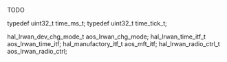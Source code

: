TODO

typedef uint32_t time_ms_t;
typedef uint32_t time_tick_t;


hal_lrwan_dev_chg_mode_t aos_lrwan_chg_mode;
hal_lrwan_time_itf_t aos_lrwan_time_itf;
hal_manufactory_itf_t aos_mft_itf;
hal_lrwan_radio_ctrl_t aos_lrwan_radio_ctrl;
